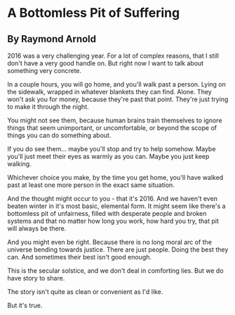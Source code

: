 # A Bottomless Pit of Suffering
## By Raymond Arnold

2016 was a very challenging year. For a lot of complex reasons, that I still don't have a very good handle on. But right now I want to talk about something very concrete.

In a couple hours, you will go home, and you'll walk past a person. Lying on the sidewalk, wrapped in whatever blankets they can find. Alone. They won't ask you for money, because they're past that point. They're just trying to make it through the night.

You might not see them, because human brains train themselves to ignore things that seem unimportant, or uncomfortable, or beyond the scope of things you can do something about.

If you do see them... maybe you'll stop and try to help somehow. Maybe you'll just meet their eyes as warmly as you can. Maybe you just keep walking.

Whichever choice you make, by the time you get home, you'll have walked past at least one more person in the exact same situation.

And the thought might occur to you - that it's 2016. And we haven't even beaten winter in it's most basic, elemental form. It might seem like there's a bottomless pit of unfairness, filled with desperate people and broken systems and that no matter how long you work, how hard you try, that pit will always be there. 

And you might even be right. Because there is no long moral arc of the universe bending towards justice. There are just people. Doing the best they can. And sometimes their best isn't good enough.

This is the secular solstice, and we don't deal in comforting lies. But we do have story to share.

The story isn't quite as clean or convenient as I'd like. 

But it's true.
